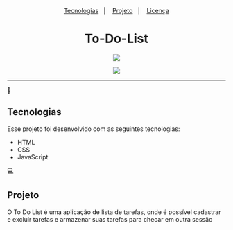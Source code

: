  <p align="center">
  <a href="#-tecnologias">Tecnologias</a>&nbsp;&nbsp;&nbsp;|&nbsp;&nbsp;&nbsp;
  <a href="#-projeto">Projeto</a>&nbsp;&nbsp;&nbsp;|&nbsp;&nbsp;&nbsp;
  <a href="#memo-licença">Licença</a>
</p>

<h1 align="center">To-Do-List</h1>

<p align="center"><img src="https://user-images.githubusercontent.com/75588037/132005803-d3f43d35-9460-4c89-86fc-30bc8296b7ba.png"></p>

<p align="center"><img src="https://user-images.githubusercontent.com/75588037/132006049-b3f53bfe-8a37-4a23-881b-7b0de1c5102a.png"></p>

---

🚀 <h2>Tecnologias</h2>

Esse projeto foi desenvolvido com as seguintes tecnologias:

- HTML
- CSS
- JavaScript

💻 <h2>Projeto</h2>

O To Do List é uma aplicação de lista de tarefas, onde é possível cadastrar e excluir tarefas e armazenar suas tarefas para checar em outra sessão
